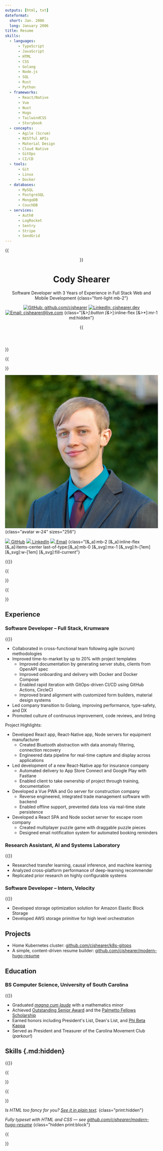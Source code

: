 ```yaml
---
outputs: [html, txt]
dateformat:
  short: Jan. 2006
  long: January 2006
title: Resume
skills:
  - languages:
      - TypeScript
      - JavaScript
      - HTML
      - CSS
      - Golang
      - Node.js
      - SQL
      - Rust
      - Python
  - frameworks:
      - React/Native
      - Vue
      - Nuxt
      - Hugo
      - TailwindCSS
      - Storybook
  - concepts:
      - Agile (Scrum)
      - RESTful APIs
      - Material Design
      - Cloud Native
      - GitOps
      - CI/CD
  - tools:
      - Git
      - Linux
      - Docker
  - databases:
      - MySQL
      - PostgreSQL
      - MongoDB
      - CouchDB
  - services:
      - Auth0
      - LogRocket
      - Sentry
      - Stripe
      - SendGrid
---
```


{{<header class="text-center md:text-left">}}

# Cody Shearer

Software Developer with 3 Years of Experience in Full Stack Web and Mobile Development
{class="font-light mb-2"}

[![GitHub: github.com/cjshearer](svgs/brands/github.svg)](https://github.com/cjshearer "GitHub")
[![LinkedIn: cjshearer.dev](svgs/brands/linkedin.svg)](https://linkedin.com/in/cjshearer "LinkedIn")
[![Email: cjshearer@live.com](svgs/solid/envelope.svg)](mailto:cjshearer@live.com "Email")
{class="[&>*]:button [&>*]:inline-flex [&>*]:mr-1 md:hidden"}

{{</header>}}

{{<aside class="not-prose gap-4">}}

![](avatar.jpg "A close-up photo of me wearing a suit and tie")
{class="avatar w-24" sizes="256"}

[![](svgs/brands/github.svg) GitHub](https://github.com/cjshearer)
[![](svgs/brands/linkedin.svg) LinkedIn](https://linkedin.com/in/cjshearer)
[![](svgs/solid/envelope.svg) Email](mailto:cjshearer@live.com)
{class="[&_a]:mb-2 [&_a]:inline-flex [&_a]:items-center last-of-type:[&_a]:mb-0 [&_svg]:mx-1 [&_svg]:h-[1em] [&_svg]:w-[1em] [&_svg]:fill-current"}

{{<skills layout="vertical">}}

{{</aside>}}

{{<main>}}

## Experience

### Software Developer – Full Stack, Krumware

{{<date-range start="2021-03-29" end="2023-10-20">}}

- Collaborated in cross-functional team following agile (scrum) methodologies
- Improved time-to-market by up to 20% with project templates
  - Improved documentation by generating server stubs, clients from OpenAPI spec
  - Improved onboarding and delivery with Docker and Docker Compose
  - Enabled rapid iteration with GitOps-driven CI/CD using GitHub Actions, CircleCI
  - Improved brand alignment with customized form builders, material design systems
- Led company transition to Golang, improving performance, type-safety, and DX
- Promoted culture of continuous improvement, code reviews, and linting

Project Highlights:

- Developed React app, React-Native app, Node servers for equipment manufacturer
  - Created Bluetooth abstraction with data anomaly filtering, connection recovery
  - Engineered data pipeline for real-time capture and display across applications
- Led development of a new React-Native app for insurance company
  - Automated delivery to App Store Connect and Google Play with Fastlane
  - Enabled client to take ownership of project through training, documentation
- Developed a Vue PWA and Go server for construction company
  - Reverse engineered, integrated trade management software with backend
  - Enabled offline support, prevented data loss via real-time state persistence
- Developed a React SPA and Node socket server for escape room company
  - Created multiplayer puzzle game with draggable puzzle pieces
  - Designed email notification system for automated booking reminders

### Research Assistant, AI and Systems Laboratory

{{<date-range start="2020-08-01" end="2021-04-01">}}

- Researched transfer learning, causal inference, and machine learning
- Analyzed cross-platform performance of deep-learning recommender
- Replicated prior research on highly configurable systems

### Software Developer – Intern, Velocity

{{<date-range start="2018-06-01" end="2018-08-01">}}

- Developed storage optimization solution for Amazon Elastic Block Storage
- Developed AWS storage primitive for high level orchestration

## Projects

- Home Kubernetes cluster: [github.com/cjshearer/k8s-gitops](https://github.com/cjshearer/k8s-gitops)
- A simple, content-driven resume builder: [github.com/cjshearer/modern-hugo-resume](https://github.com/cjshearer/modern-hugo-resume)

## Education

### BS Computer Science, University of South Carolina

{{<date-range start="2017-08-17" end="2021-05-06">}}

- Graduated [_magna cum laude_](pdf/usc-diploma.pdf) with a mathematics minor
- Achieved [Outstanding Senior Award](https://sc.edu/about/offices_and_divisions/leadership_and_service_center/awards_and_recognition/senior-awards/index.php) and the [Palmetto Fellows Scholarship](https://sc.edu/about/offices_and_divisions/financial_aid/scholarships/scholarships_for_sc_residents/palmetto_fellows/index.php)
- Earned honors including President's List, Dean's List, and [Phi Beta Kappa](https://www.pbk.org/About)
- Served as President and Treasurer of the Carolina Movement Club (_parkour!_)

## Skills {.md:hidden}

{{<skills class="md:hidden">}}

{{</main>}}

{{<footer class="text-center">}}

_Is HTML too fancy for you? [See it in plain text](/index.txt)._
{class="print:hidden"}

_Fully typeset with HTML and CSS — see [github.com/cjshearer/modern-hugo-resume](https://github.com/cjshearer/modern-hugo-resume)_
{class="hidden print:block"}

{{</footer>}}
